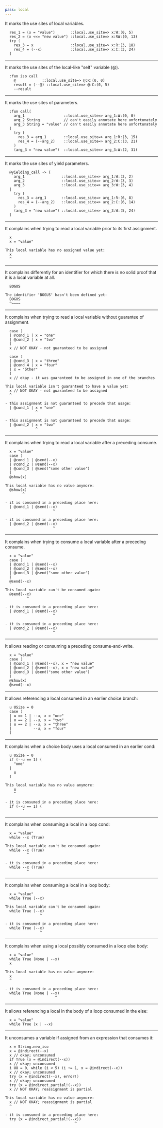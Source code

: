 ```yaml
---
pass: local
---
```


It marks the use sites of local variables.

```mare
  res_1 = (x = "value")       ::local.use_site=> x:W:(0, 5)
  res_2 = (x <<= "new value") ::local.use_site=> x:RW:(0, 13)
  try (
    res_3 = x                 ::local.use_site=> x:R:(3, 18)
    res_4 = (--x)             ::local.use_site=> x:C:(3, 24)
  )
```

---

It marks the use sites of the local-like "self" variable (@).

```mare
  :fun iso call
    @            ::local.use_site=> @:R:(0, 0)
    result = (--@) ::local.use_site=> @:C:(0, 5)
    --result
```

---

It marks the use sites of parameters.

```mare
  :fun call(
    arg_1                  ::local.use_site=> arg_1:W:(0, 0)
    arg_2 String           // can't easily annotate here unfortunately
    arg_3 String = "value" // can't easily annotate here unfortunately
  )
    try (
      res_3 = arg_1        ::local.use_site=> arg_1:R:(3, 15)
      res_4 = (--arg_2)    ::local.use_site=> arg_2:C:(3, 21)
    )
    (arg_3 = "new value")  ::local.use_site=> arg_3:W:(2, 31)
```

---

It marks the use sites of yield parameters.

```mare
  @yielding_call -> (
    arg_1                 ::local.use_site=> arg_1:W:(3, 2)
    arg_2                 ::local.use_site=> arg_2:W:(3, 3)
    arg_3                 ::local.use_site=> arg_3:W:(3, 4)
  |
    try (
      res_3 = arg_1       ::local.use_site=> arg_1:R:(6, 8)
      res_4 = (--arg_2)   ::local.use_site=> arg_2:C:(6, 14)
    )
    (arg_3 = "new value") ::local.use_site=> arg_3:W:(5, 24)
  )
```

---

It complains when trying to read a local variable prior to its first assignment.

```mare
  x
  x = "value"
```
```error
This local variable has no assigned value yet:
  x
  ^
```

---

It complains differently for an identifier for which there is no solid proof that it is a local variable at all.

```mare
  BOGUS
```
```error
The identifier 'BOGUS' hasn't been defined yet:
  BOGUS
  ^~~~~
```

---

It complains when trying to read a local variable without guarantee of assignment.

```mare
  case (
  | @cond_1 | x = "one"
  | @cond_2 | x = "two"
  )
  x // NOT OKAY - not guaranteed to be assigned

  case (
  | @cond_3 | x = "three"
  | @cond_4 | x = "four"
  | x = "other"
  )
  x // okay - it was guaranteed to be assigned in one of the branches
```
```error
This local variable isn't guaranteed to have a value yet:
  x // NOT OKAY - not guaranteed to be assigned
  ^

- this assignment is not guaranteed to precede that usage:
  | @cond_1 | x = "one"
              ^

- this assignment is not guaranteed to precede that usage:
  | @cond_2 | x = "two"
              ^
```

---

It complains when trying to read a local variable after a preceding consume.

```mare
  x = "value"
  case (
  | @cond_1 | @send(--x)
  | @cond_2 | @send(--x)
  | @cond_3 | @send("some other value")
  )
  @show(x)
```
```error
This local variable has no value anymore:
  @show(x)
        ^

- it is consumed in a preceding place here:
  | @cond_1 | @send(--x)
                      ^

- it is consumed in a preceding place here:
  | @cond_2 | @send(--x)
                      ^
```

---

It complains when trying to consume a local variable after a preceding consume.

```mare
  x = "value"
  case (
  | @cond_1 | @send(--x)
  | @cond_2 | @send(--x)
  | @cond_3 | @send("some other value")
  )
  @send(--x)
```
```error
This local variable can't be consumed again:
  @send(--x)
          ^

- it is consumed in a preceding place here:
  | @cond_1 | @send(--x)
                      ^

- it is consumed in a preceding place here:
  | @cond_2 | @send(--x)
                      ^
```

---

It allows reading or consuming a preceding consume-and-write.

```mare
  x = "value"
  case (
  | @cond_1 | @send(--x), x = "new value"
  | @cond_2 | @send(--x), x = "new value"
  | @cond_3 | @send("some other value")
  )
  @show(x)
  @send(--x)
```

---

It allows referencing a local consumed in an earlier choice branch:

```mare
  u USize = 0
  case (
  | u == 1 | --u, x = "one"
  | u == 2 | --u, x = "two"
  | u == 2 | --u, x = "three"
  |          --u, x = "four"
  )
```

---

It complains when a choice body uses a local consumed in an earlier cond:

```mare
  u USize = 0
  if (--u == 1) (
    "one"
  |
    u
  )
```
```error
This local variable has no value anymore:
    u
    ^

- it is consumed in a preceding place here:
  if (--u == 1) (
        ^
```

---

It complains when consuming a local in a loop cond:

```mare
  x = "value"
  while --x (True)
```
```error
This local variable can't be consumed again:
  while --x (True)
          ^

- it is consumed in a preceding place here:
  while --x (True)
          ^
```

---

It complains when consuming a local in a loop body:

```mare
  x = "value"
  while True (--x)
```
```error
This local variable can't be consumed again:
  while True (--x)
                ^

- it is consumed in a preceding place here:
  while True (--x)
                ^
```

---

It complains when using a local possibly consumed in a loop else body:

```mare
  x = "value"
  while True (None | --x)
  x
```
```error
This local variable has no value anymore:
  x
  ^

- it is consumed in a preceding place here:
  while True (None | --x)
                       ^
```

---

It allows referencing a local in the body of a loop consumed in the else:

```mare
  x = "value"
  while True (x | --x)
```

---

It unconsumes a variable if assigned from an expression that consumes it:

```mare
  x = String.new_iso
  x = @indirect(--x)
  x // okay; unconsumed
  if True (x = @indirect(--x))
  x // okay; unconsumed
  i U8 = 0, while (i < 5) (i += 1, x = @indirect(--x))
  x // okay; unconsumed
  try (x = @indirect(--x), error!)
  x // okay; unconsumed
  try (x = @indirect_partial!(--x))
  x // NOT OKAY; reassignment is partial
```
```error
This local variable has no value anymore:
  x // NOT OKAY; reassignment is partial
  ^

- it is consumed in a preceding place here:
  try (x = @indirect_partial!(--x))
                                ^
```
